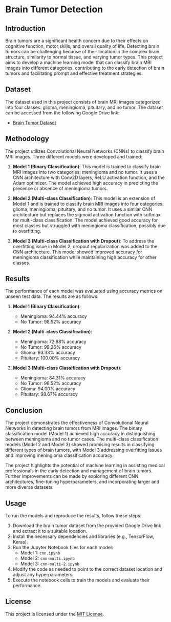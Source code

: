 # Brain Tumor Detection

## Introduction
Brain tumors are a significant health concern due to their effects on cognitive function, motor skills, and overall quality of life. Detecting brain tumors can be challenging because of their location in the complex brain structure, similarity to normal tissue, and varying tumor types. This project aims to develop a machine learning model that can classify brain MRI images into different categories, contributing to the early detection of brain tumors and facilitating prompt and effective treatment strategies.

## Dataset
The dataset used in this project consists of brain MRI images categorized into four classes: glioma, meningioma, pituitary, and no tumor. The dataset can be accessed from the following Google Drive link:
- [Brain Tumor Dataset](https://drive.google.com/drive/folders/1Tz46RAAP8Q4K_iBGTlTNQ1EXNMuJcOqn?usp=sharing)

## Methodology
The project utilizes Convolutional Neural Networks (CNNs) to classify brain MRI images. Three different models were developed and trained:

1. **Model 1 (Binary Classification)**: This model is trained to classify brain MRI images into two categories: meningioma and no tumor. It uses a CNN architecture with Conv2D layers, ReLU activation function, and the Adam optimizer. The model achieved high accuracy in predicting the presence or absence of meningioma tumors.

2. **Model 2 (Multi-class Classification)**: This model is an extension of Model 1 and is trained to classify brain MRI images into four categories: glioma, meningioma, pituitary, and no tumor. It uses a similar CNN architecture but replaces the sigmoid activation function with softmax for multi-class classification. The model achieved good accuracy for most classes but struggled with meningioma classification, possibly due to overfitting.

3. **Model 3 (Multi-class Classification with Dropout)**: To address the overfitting issue in Model 2, dropout regularization was added to the CNN architecture. This model showed improved accuracy for meningioma classification while maintaining high accuracy for other classes.

## Results
The performance of each model was evaluated using accuracy metrics on unseen test data. The results are as follows:

1. **Model 1 (Binary Classification)**:
   - Meningioma: 94.44% accuracy
   - No Tumor: 98.52% accuracy

2. **Model 2 (Multi-class Classification)**:
   - Meningioma: 72.88% accuracy
   - No Tumor: 99.26% accuracy
   - Glioma: 93.33% accuracy
   - Pituitary: 100.00% accuracy

3. **Model 3 (Multi-class Classification with Dropout)**:
   - Meningioma: 84.31% accuracy
   - No Tumor: 98.52% accuracy
   - Glioma: 94.00% accuracy
   - Pituitary: 98.67% accuracy

## Conclusion
The project demonstrates the effectiveness of Convolutional Neural Networks in detecting brain tumors from MRI images. The binary classification model (Model 1) achieved high accuracy in distinguishing between meningioma and no tumor cases. The multi-class classification models (Model 2 and Model 3) showed promising results in classifying different types of brain tumors, with Model 3 addressing overfitting issues and improving meningioma classification accuracy.

The project highlights the potential of machine learning in assisting medical professionals in the early detection and management of brain tumors. Further improvements can be made by exploring different CNN architectures, fine-tuning hyperparameters, and incorporating larger and more diverse datasets.

## Usage
To run the models and reproduce the results, follow these steps:
1. Download the brain tumor dataset from the provided Google Drive link and extract it to a suitable location.
2. Install the necessary dependencies and libraries (e.g., TensorFlow, Keras).
3. Run the Jupyter Notebook files for each model:
   - Model 1: `cnn.ipynb`
   - Model 2: `cnn-multi.ipynb`
   - Model 3: `cnn-multi-2.ipynb`
4. Modify the code as needed to point to the correct dataset location and adjust any hyperparameters.
5. Execute the notebook cells to train the models and evaluate their performance.

## License
This project is licensed under the [MIT License](LICENSE).
